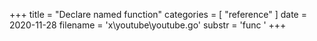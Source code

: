 +++
title = "Declare named function"
categories = [ "reference" ]
date = 2020-11-28
filename = 'x\youtube\youtube.go'
substr = 'func '
+++
